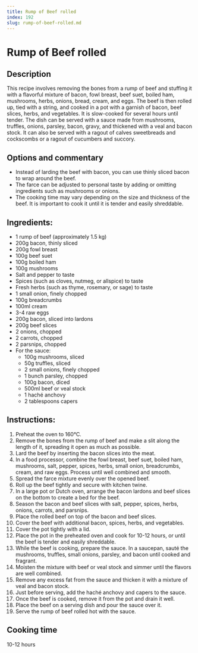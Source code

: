 ```yaml
---
title: Rump of Beef rolled
index: 192
slug: rump-of-beef-rolled.md
---
```


# Rump of Beef rolled

## Description
This recipe involves removing the bones from a rump of beef and stuffing it with a flavorful mixture of bacon, fowl breast, beef suet, boiled ham, mushrooms, herbs, onions, bread, cream, and eggs. The beef is then rolled up, tied with a string, and cooked in a pot with a garnish of bacon, beef slices, herbs, and vegetables. It is slow-cooked for several hours until tender. The dish can be served with a sauce made from mushrooms, truffles, onions, parsley, bacon, gravy, and thickened with a veal and bacon stock. It can also be served with a ragout of calves sweetbreads and cockscombs or a ragout of cucumbers and succory.

## Options and commentary
- Instead of larding the beef with bacon, you can use thinly sliced bacon to wrap around the beef.
- The farce can be adjusted to personal taste by adding or omitting ingredients such as mushrooms or onions.
- The cooking time may vary depending on the size and thickness of the beef. It is important to cook it until it is tender and easily shreddable.

## Ingredients:
- 1 rump of beef (approximately 1.5 kg)
- 200g bacon, thinly sliced
- 200g fowl breast
- 100g beef suet
- 100g boiled ham
- 100g mushrooms
- Salt and pepper to taste
- Spices (such as cloves, nutmeg, or allspice) to taste
- Fresh herbs (such as thyme, rosemary, or sage) to taste
- 1 small onion, finely chopped
- 100g breadcrumbs
- 100ml cream
- 3-4 raw eggs
- 200g bacon, sliced into lardons
- 200g beef slices
- 2 onions, chopped
- 2 carrots, chopped
- 2 parsnips, chopped
- For the sauce:
  - 100g mushrooms, sliced
  - 50g truffles, sliced
  - 2 small onions, finely chopped
  - 1 bunch parsley, chopped
  - 100g bacon, diced
  - 500ml beef or veal stock
  - 1 haché anchovy
  - 2 tablespoons capers

## Instructions:
1. Preheat the oven to 160°C.
2. Remove the bones from the rump of beef and make a slit along the length of it, spreading it open as much as possible.
3. Lard the beef by inserting the bacon slices into the meat.
4. In a food processor, combine the fowl breast, beef suet, boiled ham, mushrooms, salt, pepper, spices, herbs, small onion, breadcrumbs, cream, and raw eggs. Process until well combined and smooth.
5. Spread the farce mixture evenly over the opened beef.
6. Roll up the beef tightly and secure with kitchen twine.
7. In a large pot or Dutch oven, arrange the bacon lardons and beef slices on the bottom to create a bed for the beef.
8. Season the bacon and beef slices with salt, pepper, spices, herbs, onions, carrots, and parsnips.
9. Place the rolled beef on top of the bacon and beef slices.
10. Cover the beef with additional bacon, spices, herbs, and vegetables.
11. Cover the pot tightly with a lid.
12. Place the pot in the preheated oven and cook for 10-12 hours, or until the beef is tender and easily shreddable.
13. While the beef is cooking, prepare the sauce. In a saucepan, sauté the mushrooms, truffles, small onions, parsley, and bacon until cooked and fragrant.
14. Moisten the mixture with beef or veal stock and simmer until the flavors are well combined.
15. Remove any excess fat from the sauce and thicken it with a mixture of veal and bacon stock.
16. Just before serving, add the haché anchovy and capers to the sauce.
17. Once the beef is cooked, remove it from the pot and drain it well.
18. Place the beef on a serving dish and pour the sauce over it.
19. Serve the rump of beef rolled hot with the sauce.

## Cooking time
10-12 hours